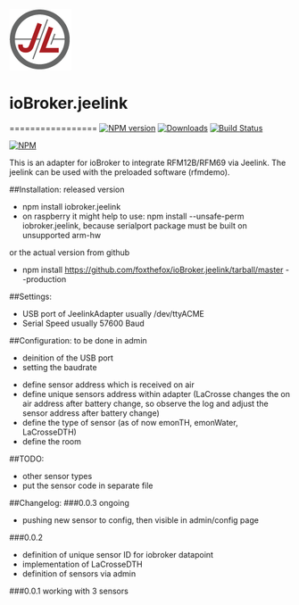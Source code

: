 ![Logo](admin/jeelab_logo.png)
# ioBroker.jeelink
=================
[![NPM version](http://img.shields.io/npm/v/iobroker.jeelink.svg)](https://www.npmjs.com/package/iobroker.jeelink)
[![Downloads](https://img.shields.io/npm/dm/iobroker.jeelink.svg)](https://www.npmjs.com/package/iobroker.jeelink)
[![Build Status](https://travis-ci.org/foxthefox/ioBroker.jeelink.svg?branch=master)](https://travis-ci.org/foxthefox/ioBroker.jeelink)

[![NPM](https://nodei.co/npm/iobroker.jeelink.png?downloads=true)](https://nodei.co/npm/iobroker.jeelink/)

This is an adapter for ioBroker to integrate RFM12B/RFM69 via Jeelink.
The jeelink can be used with the preloaded software (rfmdemo).

##Installation:
released version
* npm install iobroker.jeelink 
* on raspberry it might help to use: npm install --unsafe-perm iobroker.jeelink, because serialport package must be built on unsupported arm-hw

or the actual version from github
* npm install https://github.com/foxthefox/ioBroker.jeelink/tarball/master --production

##Settings:
- USB port of JeelinkAdapter usually /dev/ttyACME
- Serial Speed usually 57600 Baud

##Configuration:
to be done in admin
* deinition of the USB port
* setting the baudrate
- define sensor address which is received on air
- define unique sensors address within adapter (LaCrosse changes the on air address after battery change, so observe the log and adjust the sensor address after battery change)
- define the type of sensor (as of now emonTH, emonWater, LaCrosseDTH)
- define the room

##TODO:
* other sensor types
* put the sensor code in separate file

##Changelog:
###0.0.3 ongoing
* pushing new sensor to config, then visible in admin/config page

###0.0.2
* definition of unique sensor ID for iobroker datapoint
* implementation of LaCrosseDTH
* definition of sensors via admin

###0.0.1
working with 3 sensors
